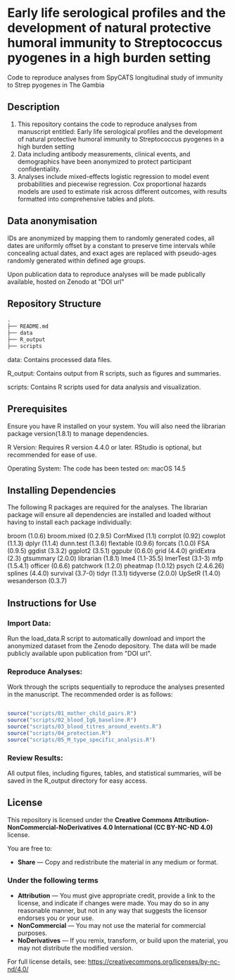 # Early life serological profiles and the development of natural protective humoral immunity to Streptococcus pyogenes in a high burden setting 

Code to reproduce analyses from SpyCATS longitudinal study of immunity to Strep pyogenes in The Gambia

## Description

1. This repository contains the code to reproduce analyses from manuscript entitled: Early life serological profiles and the development of natural protective humoral immunity to Streptococcus pyogenes in a high burden setting  
2. Data including antibody measurements, clinical events, and demographics have been anonymized to protect participant confidentiality.
3. Analyses include mixed-effects logistic regression to model event probabilities and piecewise regression. Cox proportional hazards models are used to estimate risk across different outcomes, with results formatted into comprehensive tables and plots.

## Data anonymisation 

IDs are anonymized by mapping them to randomly generated codes, all dates are uniformly offset by a constant to preserve time intervals while concealing actual dates, and exact ages are replaced with pseudo-ages randomly generated within defined age groups.

Upon publication data to reproduce analyses will be made publically available, hosted on Zenodo at "DOI url"

## Repository Structure

```markdown
.
├── README.md
├── data
├── R_output
├── scripts


```

data: Contains processed data files.

R_output: Contains output from R scripts, such as figures and summaries.

scripts: Contains R scripts used for data analysis and visualization.


##  Prerequisites

Ensure you have R installed on your system. You will also need the librarian package version(1.8.1) to manage dependencies.

R Version: Requires R version 4.4.0 or later.
RStudio is optional, but recommended for ease of use.

Operating System: The code has been tested on:
macOS 14.5

## Installing Dependencies

The following R packages are required for the analyses. The librarian package will ensure all dependencies are installed and loaded without having to install each package individually:

broom (1.0.6)
broom.mixed (0.2.9.5)
CorrMixed (1.1)
corrplot (0.92)
cowplot (1.1.3)
dplyr (1.1.4)
dunn.test (1.3.6)
flextable (0.9.6)
forcats (1.0.0)
FSA (0.9.5)
ggdist (3.3.2)
ggplot2 (3.5.1)
ggpubr (0.6.0)
grid (4.4.0)
gridExtra (2.3)
gtsummary (2.0.0)
librarian (1.8.1)
lme4 (1.1-35.5)
lmerTest (3.1-3)
mfp (1.5.4.1)
officer (0.6.6)
patchwork (1.2.0)
pheatmap (1.0.12)
psych (2.4.6.26)
splines (4.4.0)
survival (3.7-0)
tidyr (1.3.1)
tidyverse (2.0.0)
UpSetR (1.4.0)
wesanderson (0.3.7)

## Instructions for Use

### Import Data:

Run the load_data.R script to automatically download and import the anonymized dataset from the Zenodo depository. The data will be made publicly available upon publication from "DOI url". 

### Reproduce Analyses:
Work through the scripts sequentially to reproduce the analyses presented in the manuscript. The recommended order is as follows:

```R

source("scripts/01_mother_child_pairs.R")
source("scripts/02_blood_IgG_baseline.R")
source("scripts/03_blood_titres_around_events.R")
source("scripts/04_protection.R")
source("scripts/05_M_type_specific_analysis.R")

```

### Review Results:
All output files, including figures, tables, and statistical summaries, will be saved in the R_output directory for easy access.

## License

This repository is licensed under the **Creative Commons Attribution-NonCommercial-NoDerivatives 4.0 International (CC BY-NC-ND 4.0)** license.

You are free to:

- **Share** — Copy and redistribute the material in any medium or format.

### Under the following terms

- **Attribution** — You must give appropriate credit, provide a link to the license, and indicate if changes were made. You may do so in any reasonable manner, but not in any way that suggests the licensor endorses you or your use.
- **NonCommercial** — You may not use the material for commercial purposes.
- **NoDerivatives** — If you remix, transform, or build upon the material, you may not distribute the modified version.

For full license details, see: https://creativecommons.org/licenses/by-nc-nd/4.0/

